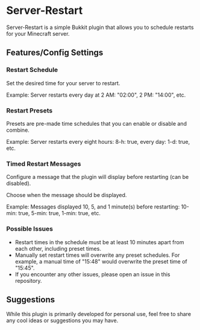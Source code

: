 # Server-Restart

Server-Restart is a simple Bukkit plugin that allows you to schedule restarts for your Minecraft server.

## Features/Config Settings

### Restart Schedule

Set the desired time for your server to restart.

Example: Server restarts every day at 2 AM: "02:00", 2 PM: "14:00", etc.

### Restart Presets

Presets are pre-made time schedules that you can enable or disable and combine.

Example: Server restarts every eight hours: 8-h: true, every day: 1-d: true, etc.

### Timed Restart Messages

Configure a message that the plugin will display before restarting (can be disabled).

Choose when the message should be displayed.

Example: Messages displayed 10, 5, and 1 minute(s) before restarting: 10-min: true, 5-min: true, 1-min: true, etc.

### Possible Issues

- Restart times in the schedule must be at least 10 minutes apart from each other, including preset times.
- Manually set restart times will overwrite any preset schedules. For example, a manual time of "15:48" would overwrite the preset time of "15:45".
- If you encounter any other issues, please open an issue in this repository.

## Suggestions

While this plugin is primarily developed for personal use, feel free to share any cool ideas or suggestions you may have.
